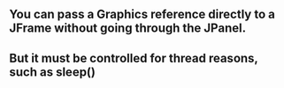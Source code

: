 ## You can pass a Graphics reference directly to a JFrame without going through the JPanel.
## But it must be controlled for thread reasons, such as sleep()
